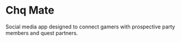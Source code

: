 # Chq Mate
Social media app designed to connect gamers with prospective party members and quest partners.
